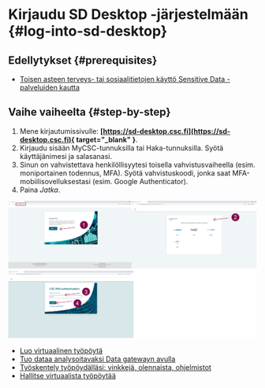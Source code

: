 # Kirjaudu SD Desktop -järjestelmään {#log-into-sd-desktop}

## Edellytykset {#prerequisites}

* [Toisen asteen terveys- tai sosiaalitietojen käyttö Sensitive Data -palveluiden kautta](secondarydata-access.md)

## Vaihe vaiheelta {#step-by-step}
    
1. Mene kirjautumissivulle: **[https://sd-desktop.csc.fi](https://sd-desktop.csc.fi){ target="_blank" }**.
2. Kirjaudu sisään MyCSC-tunnuksilla tai Haka-tunnuksilla. Syötä käyttäjänimesi ja salasanasi.
3. Sinun on vahvistettava henkilöllisyytesi toisella vahvistusvaiheella (esim. moniportainen todennus, MFA). Syötä vahvistuskoodi, jonka saat MFA-mobiilisovelluksestasi (esim. Google Authenticator).
4. Paina *Jatka*.

[![Todennus](images/desktop/desktop_login-mfa1.png)](images/desktop/desktop_login-mfa1.png)

* [Luo virtuaalinen työpöytä](sd-desktop-secondary-create.md)
* [Tuo dataa analysoitavaksi Data gatewayn avulla](sd-desktop-secondary-access.md)
* [Työskentely työpöydälläsi: vinkkejä, olennaista, ohjelmistot](sd-desktop-secondary-working.md)
* [Hallitse virtuaalista työpöytää](sd-desktop-secondary-manage.md)